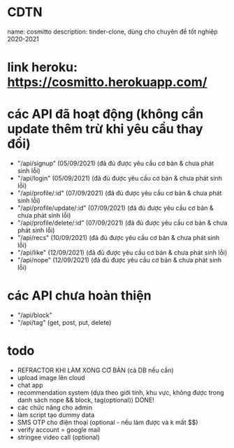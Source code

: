 # CDTN
name: cosmitto
description: tinder-clone, dùng cho chuyên đề tốt nghiệp 2020-2021

# link heroku: https://cosmitto.herokuapp.com/

# các API đã hoạt động (không cần update thêm trừ khi yêu cầu thay đổi)
- "/api/signup"                 (05/09/2021)                (đã đủ được yêu cầu cơ bản & chưa phát sinh lỗi)
- "/api/login"                  (05/09/2021)                (đã đủ được yêu cầu cơ bản & chưa phát sinh lỗi)
- "/api/profile/:id"            (07/09/2021)                (đã đủ được yêu cầu cơ bản & chưa phát sinh lỗi)
- "/api/profile/update/:id"     (07/09/2021)                (đã đủ được yêu cầu cơ bản & chưa phát sinh lỗi)
- "/api/profile/delete/:id"     (07/09/2021)                (đã đủ được yêu cầu cơ bản & chưa phát sinh lỗi)
- "/api/recs"                   (10/09/2021)                (đã đủ được yêu cầu cơ bản & chưa phát sinh lỗi)
- "/api/like"                   (12/09/2021)                (đã đủ được yêu cầu cơ bản & chưa phát sinh lỗi)
- "/api/nope"                   (12/09/2021)                (đã đủ được yêu cầu cơ bản & chưa phát sinh lỗi)

# các API chưa hoàn thiện 
- "/api/block"
- "/api/tag" (get, post, put, delete)

# todo
- REFRACTOR KHI LÀM XONG CƠ BẢN (cả DB nếu cần)
- upload image lên cloud
- chat app
- recommendation system (dựa theo giới tính, khu vực, không được trong danh sách nope && block, tag(optional))  DONE!
- các chức năng cho admin
- làm script tạo dummy data
- SMS OTP cho điện thoại (optional - nếu làm được và k mất $$)
- verify account = google mail
- stringee video call (optional)
